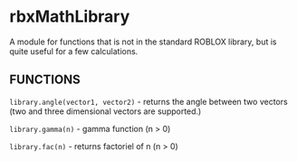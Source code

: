 # rbxMathLibrary

A module for functions that is not in the standard ROBLOX library, but is quite useful for a few calculations.

## FUNCTIONS

`library.angle(vector1, vector2)` - returns the angle between two vectors (two and three dimensional vectors are supported.)


`library.gamma(n)` - gamma function (n > 0)



`library.fac(n)` - returns factoriel of n (n > 0)
